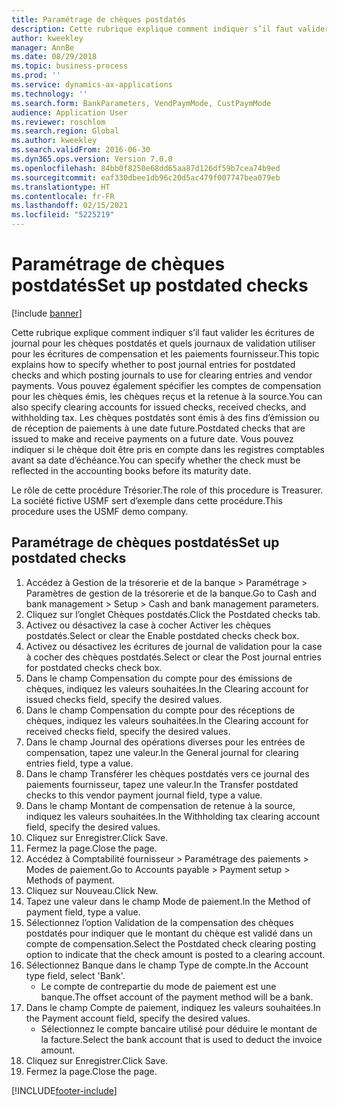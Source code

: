 ```yaml
---
title: Paramétrage de chèques postdatés
description: Cette rubrique explique comment indiquer s’il faut valider les écritures de journal pour les chèques postdatés et quels journaux de validation utiliser pour les écritures de compensation et les paiements fournisseur.
author: kweekley
manager: AnnBe
ms.date: 08/29/2018
ms.topic: business-process
ms.prod: ''
ms.service: dynamics-ax-applications
ms.technology: ''
ms.search.form: BankParameters, VendPaymMode, CustPaymMode
audience: Application User
ms.reviewer: roschlom
ms.search.region: Global
ms.author: kweekley
ms.search.validFrom: 2016-06-30
ms.dyn365.ops.version: Version 7.0.0
ms.openlocfilehash: 84bb0f8250e68dd65aa87d126df59b7cea74b9ed
ms.sourcegitcommit: eaf330dbee1db96c20d5ac479f007747bea079eb
ms.translationtype: HT
ms.contentlocale: fr-FR
ms.lasthandoff: 02/15/2021
ms.locfileid: "5225219"
---
```

# <a name="set-up-postdated-checks"></a><span data-ttu-id="3ef14-103">Paramétrage de chèques postdatés</span><span class="sxs-lookup"><span data-stu-id="3ef14-103">Set up postdated checks</span></span>

[!include [banner](../../includes/banner.md)]

<span data-ttu-id="3ef14-104">Cette rubrique explique comment indiquer s’il faut valider les écritures de journal pour les chèques postdatés et quels journaux de validation utiliser pour les écritures de compensation et les paiements fournisseur.</span><span class="sxs-lookup"><span data-stu-id="3ef14-104">This topic explains how to specify whether to post journal entries for postdated checks and which posting journals to use for clearing entries and vendor payments.</span></span> <span data-ttu-id="3ef14-105">Vous pouvez également spécifier les comptes de compensation pour les chèques émis, les chèques reçus et la retenue à la source.</span><span class="sxs-lookup"><span data-stu-id="3ef14-105">You can also specify clearing accounts for issued checks, received checks, and withholding tax.</span></span> <span data-ttu-id="3ef14-106">Les chèques postdatés sont émis à des fins d’émission ou de réception de paiements à une date future.</span><span class="sxs-lookup"><span data-stu-id="3ef14-106">Postdated checks that are issued to make and receive payments on a future date.</span></span> <span data-ttu-id="3ef14-107">Vous pouvez indiquer si le chèque doit être pris en compte dans les registres comptables avant sa date d’échéance.</span><span class="sxs-lookup"><span data-stu-id="3ef14-107">You can specify whether the check must be reflected in the accounting books before its maturity date.</span></span>



<span data-ttu-id="3ef14-108">Le rôle de cette procédure Trésorier.</span><span class="sxs-lookup"><span data-stu-id="3ef14-108">The role of this procedure is Treasurer.</span></span> <span data-ttu-id="3ef14-109">La société fictive USMF sert d’exemple dans cette procédure.</span><span class="sxs-lookup"><span data-stu-id="3ef14-109">This procedure uses the USMF demo company.</span></span>


## <a name="set-up-postdated-checks"></a><span data-ttu-id="3ef14-110">Paramétrage de chèques postdatés</span><span class="sxs-lookup"><span data-stu-id="3ef14-110">Set up postdated checks</span></span>
1. <span data-ttu-id="3ef14-111">Accédez à Gestion de la trésorerie et de la banque > Paramétrage > Paramètres de gestion de la trésorerie et de la banque.</span><span class="sxs-lookup"><span data-stu-id="3ef14-111">Go to Cash and bank management > Setup > Cash and bank management parameters.</span></span>
2. <span data-ttu-id="3ef14-112">Cliquez sur l’onglet Chèques postdatés.</span><span class="sxs-lookup"><span data-stu-id="3ef14-112">Click the Postdated checks tab.</span></span>
3. <span data-ttu-id="3ef14-113">Activez ou désactivez la case à cocher Activer les chèques postdatés.</span><span class="sxs-lookup"><span data-stu-id="3ef14-113">Select or clear the Enable postdated checks check box.</span></span>
4. <span data-ttu-id="3ef14-114">Activez ou désactivez les écritures de journal de validation pour la case à cocher des chèques postdatés.</span><span class="sxs-lookup"><span data-stu-id="3ef14-114">Select or clear the Post journal entries for postdated checks check box.</span></span>
5. <span data-ttu-id="3ef14-115">Dans le champ Compensation du compte pour des émissions de chèques, indiquez les valeurs souhaitées.</span><span class="sxs-lookup"><span data-stu-id="3ef14-115">In the Clearing account for issued checks field, specify the desired values.</span></span>
6. <span data-ttu-id="3ef14-116">Dans le champ Compensation du compte pour des réceptions de chèques, indiquez les valeurs souhaitées.</span><span class="sxs-lookup"><span data-stu-id="3ef14-116">In the Clearing account for received checks field, specify the desired values.</span></span>
7. <span data-ttu-id="3ef14-117">Dans le champ Journal des opérations diverses pour les entrées de compensation, tapez une valeur.</span><span class="sxs-lookup"><span data-stu-id="3ef14-117">In the General journal for clearing entries field, type a value.</span></span>
8. <span data-ttu-id="3ef14-118">Dans le champ Transférer les chèques postdatés vers ce journal des paiements fournisseur, tapez une valeur.</span><span class="sxs-lookup"><span data-stu-id="3ef14-118">In the Transfer postdated checks to this vendor payment journal field, type a value.</span></span>
9. <span data-ttu-id="3ef14-119">Dans le champ Montant de compensation de retenue à la source, indiquez les valeurs souhaitées.</span><span class="sxs-lookup"><span data-stu-id="3ef14-119">In the Withholding tax clearing account field, specify the desired values.</span></span>
10. <span data-ttu-id="3ef14-120">Cliquez sur Enregistrer.</span><span class="sxs-lookup"><span data-stu-id="3ef14-120">Click Save.</span></span>
11. <span data-ttu-id="3ef14-121">Fermez la page.</span><span class="sxs-lookup"><span data-stu-id="3ef14-121">Close the page.</span></span>
12. <span data-ttu-id="3ef14-122">Accédez à Comptabilité fournisseur > Paramétrage des paiements > Modes de paiement.</span><span class="sxs-lookup"><span data-stu-id="3ef14-122">Go to Accounts payable > Payment setup > Methods of payment.</span></span>
13. <span data-ttu-id="3ef14-123">Cliquez sur Nouveau.</span><span class="sxs-lookup"><span data-stu-id="3ef14-123">Click New.</span></span>
14. <span data-ttu-id="3ef14-124">Tapez une valeur dans le champ Mode de paiement.</span><span class="sxs-lookup"><span data-stu-id="3ef14-124">In the Method of payment field, type a value.</span></span>
15. <span data-ttu-id="3ef14-125">Sélectionnez l’option Validation de la compensation des chèques postdatés pour indiquer que le montant du chèque est validé dans un compte de compensation.</span><span class="sxs-lookup"><span data-stu-id="3ef14-125">Select the Postdated check clearing posting option to indicate that the check amount is posted to a clearing account.</span></span>
16. <span data-ttu-id="3ef14-126">Sélectionnez Banque dans le champ Type de compte.</span><span class="sxs-lookup"><span data-stu-id="3ef14-126">In the Account type field, select 'Bank'.</span></span>
    * <span data-ttu-id="3ef14-127">Le compte de contrepartie du mode de paiement est une banque.</span><span class="sxs-lookup"><span data-stu-id="3ef14-127">The offset account of the payment method will be a bank.</span></span>  
17. <span data-ttu-id="3ef14-128">Dans le champ Compte de paiement, indiquez les valeurs souhaitées.</span><span class="sxs-lookup"><span data-stu-id="3ef14-128">In the Payment account field, specify the desired values.</span></span>
    * <span data-ttu-id="3ef14-129">Sélectionnez le compte bancaire utilisé pour déduire le montant de la facture.</span><span class="sxs-lookup"><span data-stu-id="3ef14-129">Select the bank account that is used to deduct the invoice amount.</span></span>  
18. <span data-ttu-id="3ef14-130">Cliquez sur Enregistrer.</span><span class="sxs-lookup"><span data-stu-id="3ef14-130">Click Save.</span></span>
19. <span data-ttu-id="3ef14-131">Fermez la page.</span><span class="sxs-lookup"><span data-stu-id="3ef14-131">Close the page.</span></span>



[!INCLUDE[footer-include](../../../includes/footer-banner.md)]